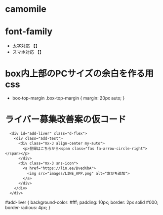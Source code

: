 # camomile

# font-family
* 太字対応 【】
* スマホ対応 【】

# box内上部のPCサイズの余白を作る用css
* box-top-margin
.box-top-margin {
    margin: 20px auto;
}

# ライバー募集改善案の仮コード
<!-- 改善案 -->
      <div id="add-liver" class="d-flex">
        <div class="add-test">
          <div class="mx-3 align-center my-auto">
            <p>登録はこちらから<span class="fas fa-arrow-circle-right"></span></p>
          </div>
          <div class="mx-3 sns-icon">
            <a href="https://lin.ee/BvedKbA">
              <img src="images/LINE_APP.png" alt="友だち追加">
            </a>
          </div>
        </div>
      </div>
<!-- css -->
  #add-liver {
    background-color: #fff;
    padding: 10px;
    border: 2px solid #000;
    border-radious: 4px;
  }
<!-- ここまで -->